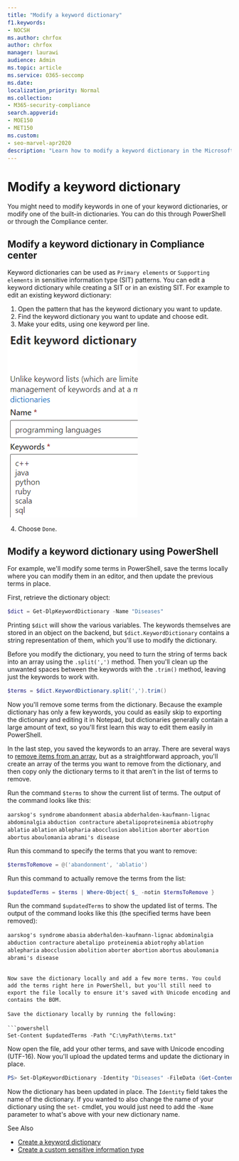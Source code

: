```yaml
---
title: "Modify a keyword dictionary"
f1.keywords:
- NOCSH
ms.author: chrfox
author: chrfox
manager: laurawi
audience: Admin
ms.topic: article
ms.service: O365-seccomp
ms.date: 
localization_priority: Normal
ms.collection: 
- M365-security-compliance
search.appverid: 
- MOE150
- MET150
ms.custom:
- seo-marvel-apr2020
description: "Learn how to modify a keyword dictionary in the Microsoft 365 Compliance Center."
---
```


# Modify a keyword dictionary

You might need to modify keywords in one of your keyword dictionaries, or modify one of the built-in dictionaries. You can do this through PowerShell or through the Compliance center.

## Modify a keyword dictionary in Compliance center

Keyword dictionaries can be used as `Primary elements` or `Supporting elements` in sensitive information type (SIT) patterns. You can edit a keyword dictionary while creating a SIT or in an existing SIT. For example to edit an existing keyword dictionary:

1. Open the pattern that has the keyword dictionary you want to update.
2. Find the keyword dictionary you want to update and choose edit. 
3.  Make your edits, using one keyword per line.

![screenshot edit keywords](../media/edit-keyword-dictionary.png)

4. Choose `Done`.

## Modify a keyword dictionary using PowerShell 

For example, we'll modify some terms in PowerShell, save the terms locally where you can modify them in an editor, and then update the previous terms in place. 

First, retrieve the dictionary object:
  
```powershell
$dict = Get-DlpKeywordDictionary -Name "Diseases"
```

Printing  `$dict` will show the various variables. The keywords themselves are stored in an object on the backend, but  `$dict.KeywordDictionary` contains a string representation of them, which you'll use to modify the dictionary. 

Before you modify the dictionary, you need to turn the string of terms back into an array using the  `.split(',')` method. Then you'll clean up the unwanted spaces between the keywords with the  `.trim()` method, leaving just the keywords to work with. 
  
```powershell
$terms = $dict.KeywordDictionary.split(',').trim()
```

Now you'll remove some terms from the dictionary. Because the example dictionary has only a few keywords, you could as easily skip to exporting the dictionary and editing it in Notepad, but dictionaries generally contain a large amount of text, so you'll first learn this way to edit them easily in PowerShell.
  
In the last step, you saved the keywords to an array. There are several ways to [remove items from an array](/previous-versions/windows/it-pro/windows-powershell-1.0/ee692802(v=technet.10)), but as a straightforward approach, you'll create an array of the terms you want to remove from the dictionary, and then copy only the dictionary terms to it that aren't in the list of terms to remove.
  
Run the command  `$terms` to show the current list of terms. The output of the command looks like this: 
  
`aarskog's syndrome`
`abandonment`
`abasia`
`abderhalden-kaufmann-lignac`
`abdominalgia`
`abduction contracture`
`abetalipoproteinemia`
`abiotrophy`
`ablatio`
`ablation`
`ablepharia`
`abocclusion`
`abolition`
`aborter`
`abortion`
`abortus`
`aboulomania`
`abrami's disease`

Run this command to specify the terms that you want to remove:
  
```powershell
$termsToRemove = @('abandonment', 'ablatio')
```

Run this command to actually remove the terms from the list:
  
```powershell
$updatedTerms = $terms | Where-Object{ $_ -notin $termsToRemove }
```

Run the command  `$updatedTerms` to show the updated list of terms. The output of the command looks like this (the specified terms have been removed): 
  
`aarskog's syndrome`
`abasia`
`abderhalden-kaufmann-lignac`
`abdominalgia`
`abduction contracture`
`abetalipo proteinemia`
`abiotrophy`
`ablation`
`ablepharia`
`abocclusion`
`abolition`
`aborter`
`abortion`
`abortus`
`aboulomania`
`abrami's disease`
```

Now save the dictionary locally and add a few more terms. You could add the terms right here in PowerShell, but you'll still need to export the file locally to ensure it's saved with Unicode encoding and contains the BOM.
  
Save the dictionary locally by running the following:
  
```powershell
Set-Content $updatedTerms -Path "C:\myPath\terms.txt"
```

Now open the file, add your other terms, and save with Unicode encoding (UTF-16). Now you'll upload the updated terms and update the dictionary in place.
  
```powershell
PS> Set-DlpKeywordDictionary -Identity "Diseases" -FileData (Get-Content -Path "C:myPath\terms.txt" -Encoding Byte -ReadCount 0)
```

Now the dictionary has been updated in place. The  `Identity` field takes the name of the dictionary. If you wanted to also change the name of your dictionary using the  `set-` cmdlet, you would just need to add the  `-Name` parameter to what's above with your new dictionary name. 

See Also
- [Create a keyword dictionary](create-a-keyword-dictionary.md)
- [Create a custom sensitive information type](create-a-custom-sensitive-information-type.md)
